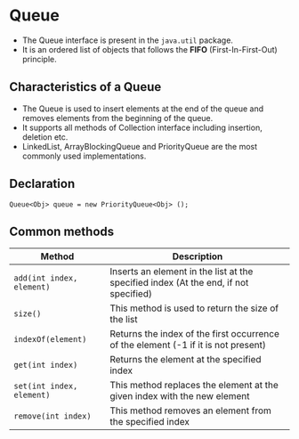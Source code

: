 # Queue
- The Queue interface is present in the `java.util` package.
- It is an ordered list of objects that follows the **FIFO** (First-In-First-Out) principle.

## Characteristics of a Queue
- The Queue is used to insert elements at the end of the queue and removes elements from the beginning of the queue.
- It supports all methods of Collection interface including insertion, deletion etc.
- LinkedList, ArrayBlockingQueue and PriorityQueue are the most commonly used implementations.

## Declaration

`Queue<Obj> queue = new PriorityQueue<Obj> ();` 

## Common methods

| Method | Description |
| ----------- | ----------- |
|`add(int index, element)` | Inserts an element in the list at the specified index (At the end, if not specified)|
| `size()` | This method is used to return the size of the list|
| `indexOf(element)` | Returns the index of the first occurrence of the element (-1 if it is not present)|
| `get(int index)` | Returns the element at the specified index|
| `set(int index, element)` | This method replaces the element at the given index with the new element|
| `remove(int index)` | This method removes an element from the specified index|


